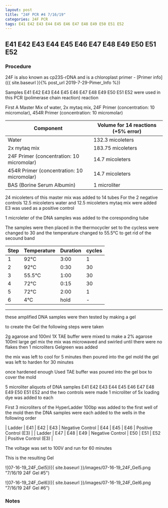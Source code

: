 ```yaml
---
layout: post
title: "24F PCR #4 7/16/19"
categories: 24F PCR
tags: E41 E42 E43 E44 E45 E46 E47 E48 E49 E50 E51 E52 
---
```


##  E41 E42 E43 E44 E45 E46 E47 E48 E49 E50 E51 E52

### Procedure

24F is also known as cp23S-rDNA and is a chloroplast primer - [Primer info]({{ site.baseurl }}{% post_url 2019-7-29-Pimer_Info %})

Samples E41 E42 E43 E44 E45 E46 E47 E48 E49 E50 E51 E52 were used in this PCR (polimerase chain reaction) reaction 

First A Master Mix of water, 2x mytaq mix, 24F Primer (concentration: 10 micromolar), 454R Primer (concentration: 10 micromolar)


|Component| Volume for 14 reactions (+5% error)|
|---------|---------------------------|
|Water| 132.3 micoleters|
|2x mytaq mix| 183.75 micoleters|
|24F Primer (concentration: 10 micromolar)| 14.7 micoleters|
|454R Primer (concentration: 10 micromolar)| 14.7 micoleters|
|BAS (Borine Serum Albumin)| 1 microliter|

24 micoleters of this master mix was added to 14 tubes 
For the 2 negative controls 12.5 micoleters water and 12.5 micoleters mytaq mix were added
E3 was used as a positive control

1 microleter of the DNA samples was added to the coresponding tube

The samples were then placed in the thermocycler set to 
the cycless were changed to 30 and the temperature changed to 55.5°C to get rid of the secound band

|Step|Temperature|Duration|cycles|
|----|-------|--------|-------|
|1|92°C|3:00|1|
|2|92°C|0:30|30|
|3|55.5°C|1:00|30|
|4|72°C|0:15|30|
|5|72°C|2:00|1|
|6|4°C|hold|-|

___________

these amplified DNA samples were then tested by making a gel

to create the Gel the following steps were taken 

2g agarose and 100ml 1X TAE buffer were mixed to make a 2% agarose 100ml large gel mix 
the mix was microwaved and swirled until there were no flakes 
then 1 microliters Gelgreen was added

the mix was left to cool for 5 minutes then poured into the gel mold
the gel was left to harden for 30 minutes 

once hardened enough Used TAE buffer was poured into the gel box to cover the mold

5 microliter aliquots of DNA samples  E41 E42 E43 E44 E45 E46 E47 E48 E49 E50 E51 E52 and the two controls were made 
1 microliter of 5x loading dye was added to each

First 3 microliters of the HyperLadder 100bp was added to the first well of the mold 
then the DNA samples were each added to the wells in the following order 

| Ladder | E41 | E42 | E43 | Negative Control | E44 | E45 | E46 | Positive Control (E3) |
| Ladder | E47 | E48 | E49 | Negative Control | E50 | E51 | E52 | Positive Control (E3) |

The voltage was set to 100V and run for 60 minutes


This is the resulting Gel

![07-16-19_24F_Gel5]({{ site.baseurl }}/images/07-16-19_24F_Gel5.png "7/16/19 24F Gel #5")

![07-16-19_24F_Gel6]({{ site.baseurl }}/images/07-16-19_24F_Gel6.png "7/16/19 24F Gel #6")


### Notes
